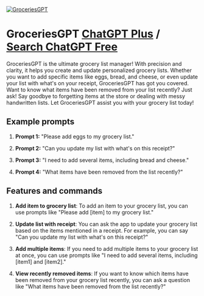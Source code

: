 
[![GroceriesGPT](https://files.oaiusercontent.com/file-TqN3RufAkXOfqre48TrdSSTY?se=2123-10-18T11%3A54%3A34Z&sp=r&sv=2021-08-06&sr=b&rscc=max-age%3D31536000%2C%20immutable&rscd=attachment%3B%20filename%3DDALL%25C2%25B7E%25202023-11-11%252012.09.15%2520-%2520Design%2520a%2520minimalist%2520logo%2520for%2520%2527Grocer%2527%252C%2520focusing%2520on%2520simplicity%2520and%2520clarity.%2520The%2520logo%2520should%2520feature%2520a%2520stylized%252C%2520abstract%2520grocery%2520bag%2520or%2520basket%2520icon%252C%2520sy.png&sig=b8IYNi4KaSSIM7g9iR1Rg90lOXGFdzCXs57anOt%2BAtU%3D)](https://chat.openai.com/g/g-FCINlsXdK-groceriesgpt)

# GroceriesGPT [ChatGPT Plus](https://chat.openai.com/g/g-FCINlsXdK-groceriesgpt) / [Search ChatGPT Free](https://gptcall.net/index.html#/?search=GroceriesGPT)

GroceriesGPT is the ultimate grocery list manager! With precision and clarity, it helps you create and update personalized grocery lists. Whether you want to add specific items like eggs, bread, and cheese, or even update your list with what's on your receipt, GroceriesGPT has got you covered. Want to know what items have been removed from your list recently? Just ask! Say goodbye to forgetting items at the store or dealing with messy handwritten lists. Let GroceriesGPT assist you with your grocery list today!

## Example prompts

1. **Prompt 1:** "Please add eggs to my grocery list."

2. **Prompt 2:** "Can you update my list with what's on this receipt?"

3. **Prompt 3:** "I need to add several items, including bread and cheese."

4. **Prompt 4:** "What items have been removed from the list recently?"

## Features and commands

1. **Add item to grocery list**: To add an item to your grocery list, you can use prompts like "Please add [item] to my grocery list."

2. **Update list with receipt**: You can ask the app to update your grocery list based on the items mentioned in a receipt. For example, you can say "Can you update my list with what's on this receipt?"

3. **Add multiple items**: If you need to add multiple items to your grocery list at once, you can use prompts like "I need to add several items, including [item1] and [item2]."

4. **View recently removed items**: If you want to know which items have been removed from your grocery list recently, you can ask a question like "What items have been removed from the list recently?"



